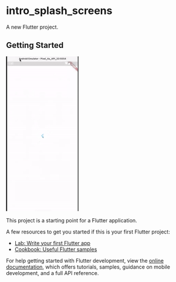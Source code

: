 # intro_splash_screens

A new Flutter project.

## Getting Started

![demo](https://github.com/khaledEltohamy/splash_screen/blob/main/packages/multiple_splash_screens/doc/demo.gif?raw=true)


This project is a starting point for a Flutter application.

A few resources to get you started if this is your first Flutter project:

- [Lab: Write your first Flutter app](https://docs.flutter.dev/get-started/codelab)
- [Cookbook: Useful Flutter samples](https://docs.flutter.dev/cookbook)

For help getting started with Flutter development, view the
[online documentation](https://docs.flutter.dev/), which offers tutorials,
samples, guidance on mobile development, and a full API reference.
